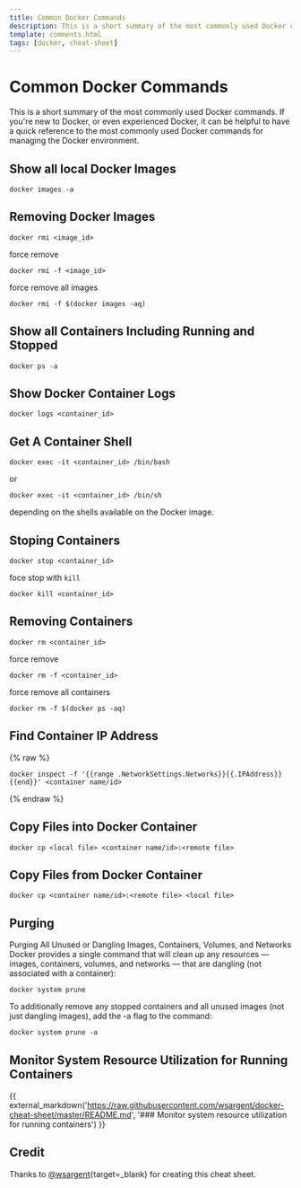 ```yaml
---
title: Common Docker Commands
description: This is a short summary of the most commonly used Docker commands. If you're new to Docker, or even experienced Docker, it can be helpful to have a quick reference to the most commonly used Docker commands for managing the Docker environment
template: comments.html
tags: [docker, cheat-sheet]
---
```


# Common Docker Commands

This is a short summary of the most commonly used Docker commands. If you're new to Docker, or even experienced Docker, it can be helpful to have a quick reference to the most commonly used Docker commands for managing the Docker environment.

## Show all local Docker Images
```shell
docker images -a
```

## Removing Docker Images
```shell
docker rmi <image_id>
```

force remove

```shell
docker rmi -f <image_id>
```

force remove all images

```shell
docker rmi -f $(docker images -aq)
```


## Show all Containers Including Running and Stopped

```shell
docker ps -a
```

## Show Docker Container Logs

```shell
docker logs <container_id>
```

## Get A Container Shell

```shell
docker exec -it <container_id> /bin/bash
```

or

```shell
docker exec -it <container_id> /bin/sh
```

depending on the shells available on the Docker image.

## Stoping Containers

```shell
docker stop <container_id>
```

foce stop with `kill`

```shell
docker kill <container_id>
```

## Removing Containers

```shell
docker rm <container_id>
```

force remove

```shell
docker rm -f <container_id>
```

force remove all containers

```shell
docker rm -f $(docker ps -aq)
```

## Find Container IP Address

{% raw %}

```shell
docker inspect -f '{{range .NetworkSettings.Networks}}{{.IPAddress}}{{end}}' <container name/id>
```

{% endraw %}

## Copy Files into Docker Container

```shell
docker cp <local file> <container name/id>:<remote file>
```

## Copy Files from Docker Container

```shell
docker cp <container name/id>:<remote file> <local file>
```

## Purging

Purging All Unused or Dangling Images, Containers, Volumes, and Networks Docker provides a single command that will clean up any resources — images, containers, volumes, and networks — that are dangling (not associated with a container):

```shell
docker system prune
```

To additionally remove any stopped containers and all unused images (not just dangling images), add the -a flag to the command:

```shell
docker system prune -a
```

## Monitor System Resource Utilization for Running Containers

{{ external_markdown('https://raw.githubusercontent.com/wsargent/docker-cheat-sheet/master/README.md', '### Monitor system resource utilization for running containers') }}

## Credit

Thanks to [@wsargent][wsargent-url]{target=\_blank} for creating this cheat sheet.

<!-- appendices -->

[wsargent-url]: https://github.com/wsargent/docker-cheat-sheet 'wsargent Github Page'

<!-- end appendices -->

